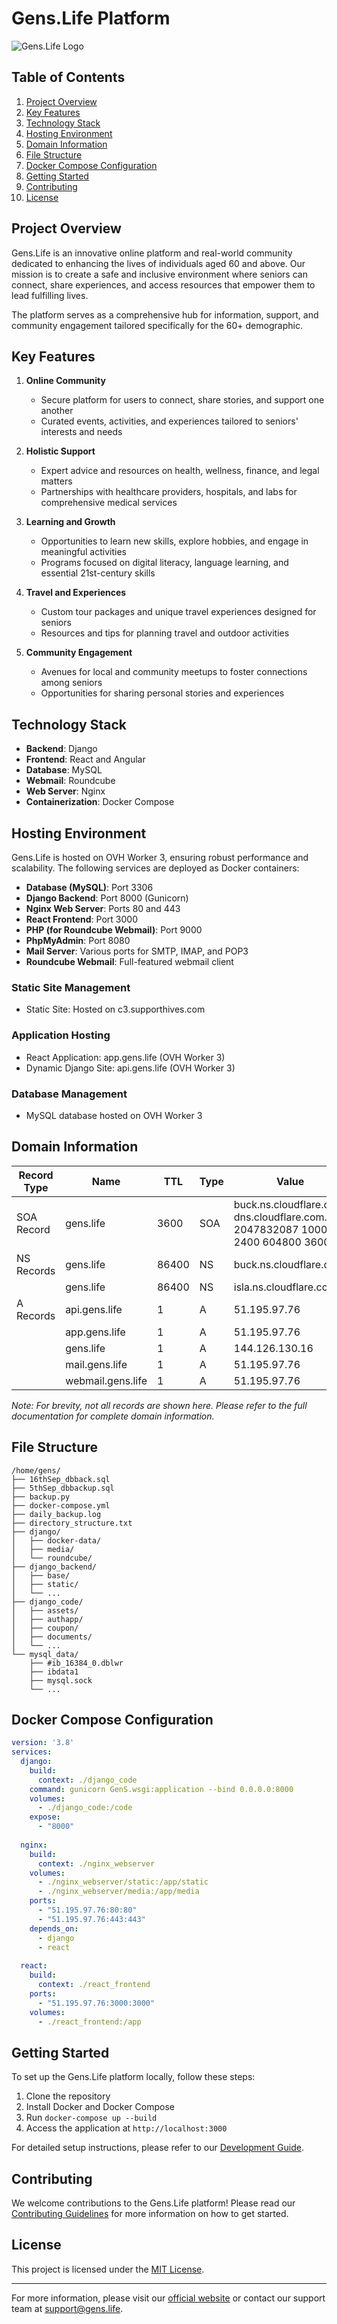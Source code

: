 # Gens.Life Platform

![Gens.Life Logo](https://drive.google.com/file/d/1mXSTYFbt2k_eduC7FQDt8SqFfNcLvM7T/view?usp=sharing)

## Table of Contents
1. [Project Overview](#project-overview)
2. [Key Features](#key-features)
3. [Technology Stack](#technology-stack)
4. [Hosting Environment](#hosting-environment)
5. [Domain Information](#domain-information)
6. [File Structure](#file-structure)
7. [Docker Compose Configuration](#docker-compose-configuration)
8. [Getting Started](#getting-started)
9. [Contributing](#contributing)
10. [License](#license)

## Project Overview

Gens.Life is an innovative online platform and real-world community dedicated to enhancing the lives of individuals aged 60 and above. Our mission is to create a safe and inclusive environment where seniors can connect, share experiences, and access resources that empower them to lead fulfilling lives.

The platform serves as a comprehensive hub for information, support, and community engagement tailored specifically for the 60+ demographic.

## Key Features

1. **Online Community**
   - Secure platform for users to connect, share stories, and support one another
   - Curated events, activities, and experiences tailored to seniors' interests and needs

2. **Holistic Support**
   - Expert advice and resources on health, wellness, finance, and legal matters
   - Partnerships with healthcare providers, hospitals, and labs for comprehensive medical services

3. **Learning and Growth**
   - Opportunities to learn new skills, explore hobbies, and engage in meaningful activities
   - Programs focused on digital literacy, language learning, and essential 21st-century skills

4. **Travel and Experiences**
   - Custom tour packages and unique travel experiences designed for seniors
   - Resources and tips for planning travel and outdoor activities

5. **Community Engagement**
   - Avenues for local and community meetups to foster connections among seniors
   - Opportunities for sharing personal stories and experiences

## Technology Stack

- **Backend**: Django
- **Frontend**: React and Angular
- **Database**: MySQL
- **Webmail**: Roundcube
- **Web Server**: Nginx
- **Containerization**: Docker Compose

## Hosting Environment

Gens.Life is hosted on OVH Worker 3, ensuring robust performance and scalability. The following services are deployed as Docker containers:

- **Database (MySQL)**: Port 3306
- **Django Backend**: Port 8000 (Gunicorn)
- **Nginx Web Server**: Ports 80 and 443
- **React Frontend**: Port 3000
- **PHP (for Roundcube Webmail)**: Port 9000
- **PhpMyAdmin**: Port 8080
- **Mail Server**: Various ports for SMTP, IMAP, and POP3
- **Roundcube Webmail**: Full-featured webmail client

### Static Site Management
- Static Site: Hosted on c3.supporthives.com

### Application Hosting
- React Application: app.gens.life (OVH Worker 3)
- Dynamic Django Site: api.gens.life (OVH Worker 3)

### Database Management
- MySQL database hosted on OVH Worker 3

## Domain Information

| Record Type | Name | TTL | Type | Value |
|-------------|------|-----|------|-------|
| SOA Record | gens.life | 3600 | SOA | buck.ns.cloudflare.com. dns.cloudflare.com. 2047832087 10000 2400 604800 3600 |
| NS Records | gens.life | 86400 | NS | buck.ns.cloudflare.com. |
|  | gens.life | 86400 | NS | isla.ns.cloudflare.com. |
| A Records | api.gens.life | 1 | A | 51.195.97.76 |
|  | app.gens.life | 1 | A | 51.195.97.76 |
|  | gens.life | 1 | A | 144.126.130.16 |
|  | mail.gens.life | 1 | A | 51.195.97.76 |
|  | webmail.gens.life | 1 | A | 51.195.97.76 |

*Note: For brevity, not all records are shown here. Please refer to the full documentation for complete domain information.*

## File Structure

```
/home/gens/
├── 16thSep_dbback.sql
├── 5thSep_dbbackup.sql
├── backup.py
├── docker-compose.yml
├── daily_backup.log
├── directory_structure.txt
├── django/
│   ├── docker-data/
│   ├── media/
│   └── roundcube/
├── django_backend/
│   ├── base/
│   ├── static/
│   └── ...
├── django_code/
│   ├── assets/
│   ├── authapp/
│   ├── coupon/
│   ├── documents/
│   └── ...
└── mysql_data/
    ├── #ib_16384_0.dblwr
    ├── ibdata1
    ├── mysql.sock
    └── ...
```

## Docker Compose Configuration

```yaml
version: '3.8'
services:
  django:
    build:
      context: ./django_code
    command: gunicorn GenS.wsgi:application --bind 0.0.0.0:8000
    volumes:
      - ./django_code:/code
    expose:
      - "8000"
  
  nginx:
    build:
      context: ./nginx_webserver
    volumes:
      - ./nginx_webserver/static:/app/static
      - ./nginx_webserver/media:/app/media
    ports:
      - "51.195.97.76:80:80"
      - "51.195.97.76:443:443"
    depends_on:
      - django
      - react
  
  react:
    build:
      context: ./react_frontend
    ports:
      - "51.195.97.76:3000:3000"
    volumes:
      - ./react_frontend:/app
```

## Getting Started

To set up the Gens.Life platform locally, follow these steps:

1. Clone the repository
2. Install Docker and Docker Compose
3. Run `docker-compose up --build`
4. Access the application at `http://localhost:3000`

For detailed setup instructions, please refer to our [Development Guide](link-to-dev-guide).

## Contributing

We welcome contributions to the Gens.Life platform! Please read our [Contributing Guidelines](link-to-contributing-guide) for more information on how to get started.

## License

This project is licensed under the [MIT License](link-to-license).

---

For more information, please visit our [official website](https://gens.life) or contact our support team at support@gens.life.
